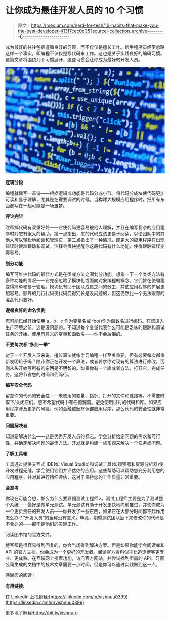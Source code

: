 # 让你成为最佳开发人员的 10 个习惯

> 原文：<https://medium.com/nerd-for-tech/10-habits-that-make-you-the-best-developer-413f7cec0d35?source=collection_archive---------6----------------------->

成为最好的往往包括遵循良好的习惯，而不仅仅是擅长工作。新手程序员经常忽略这样一个事实，即编程不仅仅是写代码来工作。这也是关于实践良好的编码习惯。这篇文章将围绕几个习惯展开，这些习惯会让你成为最好的开发人员。

![](img/7bc28fd822f46001ac61976861d584ac.png)

**逻辑分段**

编程就像写一首诗——根据逻辑或功能将代码分成小节。将代码分成块使代码更加可读和易于理解，尤其是在需要调试的时候。当构建大规模应用程序时，把所有东西都写在一起可能是一场噩梦。

**评论完毕**

注释掉代码有双重好处——它使代码更容易被他人理解，并且在编写复杂的应用程序时对您有很大的帮助。第一点指出，您的代码应该更易于阅读，以便团队中的其他人可以轻松地阅读和管理它，第二点指出了一种情况，即更大的应用程序在出现错误时很难跟踪和调试。注释会很快提醒你这段代码有什么功能，使得跟踪错误变得容易。

**划分功能**

编写可维护代码的最佳方式是在类或方法之间划分功能。想象一下一个类或方法有多种功能的情况——它完全忽略了模块化或面向对象编程的概念。它们旨在使编程变得简单和易于管理。模块化有助于团队成员之间的分工，并使应用程序的扩展更加容易。额外的几行代码使代码变得冗长是没问题的，但这仍然比一个无法跟踪的混乱代码要好。

**遵循良好的命名惯例**

您可能已经开始使用 a、b、c 作为变量名或 foo()作为函数名进行编码。在您进入生产环境之前，这是没问题的。不知道每个变量代表什么可能是乏味的跟踪和调试任务的开始。使用有意义的变量和函数名——你不会后悔的。

**不要每次都“多此一举”**

对于一个开发人员来说，擅长算法就像学习编程一样至关重要，但有必要每次都重新发明轮子吗？除非你正在开发一个算法，或者要求你对现有的算法进行修改，否则从头开始写所有的东西是不明智的。如果你有一个库或者方法，打开它，完成任务。这将节省您的时间和代码行。

**编写安全代码**

留意你的代码的安全性——未使用的变量、指针、打开的文件和连接等。不需要时取下/关闭它们。您不希望代码中有任何漏洞。避免使用过时的代码和库。如果应用程序涉及更多的风险，例如金融或医疗保健应用程序，那么代码的安全性就非常重要。

**问题解决者**

知道要解决什么——这是优秀开发人员的标志。学会分析给定问题的需求和可行性，并确定解决问题的最佳方法。开发就是构建一些东西来解决一个任务或问题。

**了解工具箱**

工具通过提供交互式 IDE(如 Visual Studio)和调试工具(如观察器和资源分析器)使开发过程无缝。学会使用它们并评估你的应用。这些帮助可以帮助您充分利用您的应用程序，并对其进行精细评估，这对于保持您的工作质量非常重要。

**会意考**

你现在可能会想，那么为什么要雇佣测试工程师>。测试工程师主要是为了测试整个系统——最好是做单元测试。单元测试有助于开发更快地向前推进，并使你成为一个更负责任的开发人员——你开发了一些东西，如果它在大部分时间都不起作用怎么办？“开发人员”的全称没有意义。毕竟，期望测试团队坐下来修改你的代码是不合适的——那不是他们的实际工作。

阅读图书馆的官方文件。

博客都是很容易得到回复的，你会当场得到解决方案。但是如果你能学会阅读库和 API 的官方文档，你会成为一个更好的开发者。阅读官方资料似乎比追逐博客更专业、更成熟。在互联网上搜索功能，访问官方网站，并尝试找到所需的 API。习惯公司生成的文档中的技术文章需要一点时间，但是你可以通过实践做到这一点。

感谢您的阅读！

**有用链接:**

在 LinkedIn 上找到我:[https://linkedin.com/in/vishnuu0399](https://linkedin.com/in/vishnuu0399)

更多地了解我:https://bit.ly/vishnu-u